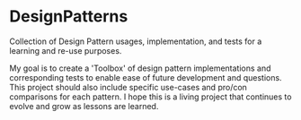 # DesignPatterns
Collection of Design Pattern usages, implementation, and tests for a learning and re-use purposes.

My goal is to create a 'Toolbox' of design pattern implementations and corresponding tests to enable ease of future development and questions.  This project should also include specific use-cases and pro/con comparisons for each pattern.  I hope this is a living project that continues to evolve and grow as lessons are learned.

